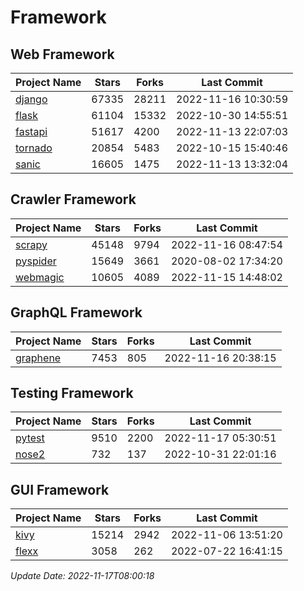 # Framework

## Web Framework
| Project Name | Stars | Forks | Last Commit |
| ------------ | ----- | ----- | ----------- |
| [django](https://github.com/django/django) | 67335 | 28211 | 2022-11-16 10:30:59 |
| [flask](https://github.com/pallets/flask) | 61104 | 15332 | 2022-10-30 14:55:51 |
| [fastapi](https://github.com/tiangolo/fastapi) | 51617 | 4200 | 2022-11-13 22:07:03 |
| [tornado](https://github.com/tornadoweb/tornado) | 20854 | 5483 | 2022-10-15 15:40:46 |
| [sanic](https://github.com/sanic-org/sanic) | 16605 | 1475 | 2022-11-13 13:32:04 |

## Crawler Framework
| Project Name | Stars | Forks | Last Commit |
| ------------ | ----- | ----- | ----------- |
| [scrapy](https://github.com/scrapy/scrapy) | 45148 | 9794 | 2022-11-16 08:47:54 |
| [pyspider](https://github.com/binux/pyspider) | 15649 | 3661 | 2020-08-02 17:34:20 |
| [webmagic](https://github.com/code4craft/webmagic) | 10605 | 4089 | 2022-11-15 14:48:02 |

## GraphQL Framework
| Project Name | Stars | Forks | Last Commit |
| ------------ | ----- | ----- | ----------- |
| [graphene](https://github.com/graphql-python/graphene) | 7453 | 805 | 2022-11-16 20:38:15 |

## Testing Framework
| Project Name | Stars | Forks | Last Commit |
| ------------ | ----- | ----- | ----------- |
| [pytest](https://github.com/pytest-dev/pytest) | 9510 | 2200 | 2022-11-17 05:30:51 |
| [nose2](https://github.com/nose-devs/nose2) | 732 | 137 | 2022-10-31 22:01:16 |

## GUI Framework
| Project Name | Stars | Forks | Last Commit |
| ------------ | ----- | ----- | ----------- |
| [kivy](https://github.com/kivy/kivy) | 15214 | 2942 | 2022-11-06 13:51:20 |
| [flexx](https://github.com/flexxui/flexx) | 3058 | 262 | 2022-07-22 16:41:15 |

*Update Date: 2022-11-17T08:00:18*